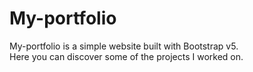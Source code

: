 # My-portfolio

My-portfolio is a simple website built with Bootstrap v5.<br>
Here you can discover some of the projects I worked on.
